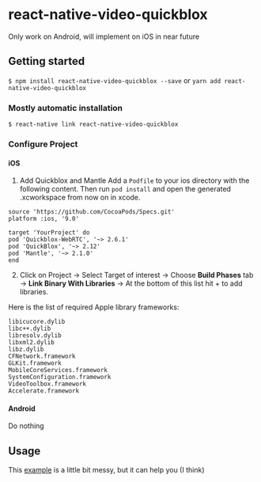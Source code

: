 
# react-native-video-quickblox
Only work on Android, will implement on iOS in near future

## Getting started

`$ npm install react-native-video-quickblox --save` or `yarn add react-native-video-quickblox`

### Mostly automatic installation

`$ react-native link react-native-video-quickblox`

### Configure Project


#### iOS

1. Add Quickblox and Mantle
Add a `Podfile` to your ios directory with the following content. Then run `pod install` and open the generated .xcworkspace from now on in xcode.
```
source 'https://github.com/CocoaPods/Specs.git'
platform :ios, '9.0'

target 'YourProject' do
pod 'Quickblox-WebRTC', '~> 2.6.1'
pod 'QuickBlox', '~> 2.12'
pod 'Mantle', '~> 2.1.0'
end
```

2. Click on Project → Select Target of interest → Choose **Build Phases** tab → **Link Binary With Libraries** → At the bottom of this list hit + to add libraries.

Here is the list of required Apple library frameworks:
```
libicucore.dylib
libc++.dylib
libresolv.dylib
libxml2.dylib
libz.dylib
CFNetwork.framework
GLKit.framework
MobileCoreServices.framework
SystemConfiguration.framework
VideoToolbox.framework
Accelerate.framework
```

#### Android
Do nothing


## Usage
This [example](https://github.com/ttdat89/react-native-video-quickblox/tree/master/example/TestLibQuickblox) is a little bit messy, but it can help you (I think)
  
